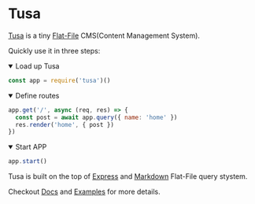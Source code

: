 # Tusa

[Tusa][1] is a tiny [Flat-File][2] CMS(Content Management System).

Quickly use it in three steps:
<details open>
  <summary>Load up Tusa</summary>

```js
const app = require('tusa')()
```

</details>
<details open>
  <summary>Define routes</summary>
  
```js
app.get('/', async (req, res) => {
  const post = await app.query({ name: 'home' })
  res.render('home', { post })
})
```

</details>
<details open>
  <summary>Start APP</summary>
  
```js
app.start()
```

</details>

Tusa is built on the top of [Express][3] and [Markdown][4] Flat-File query stystem.

Checkout [Docs](/docs) and [Examples](/examples) for more details.

[1]: https://github.com/chunqiuyiyu/tusa
[2]: https://en.wikipedia.org/wiki/Flat-file_database
[3]: https://expressjs.com/
[4]: https://en.wikipedia.org/wiki/Markdown
